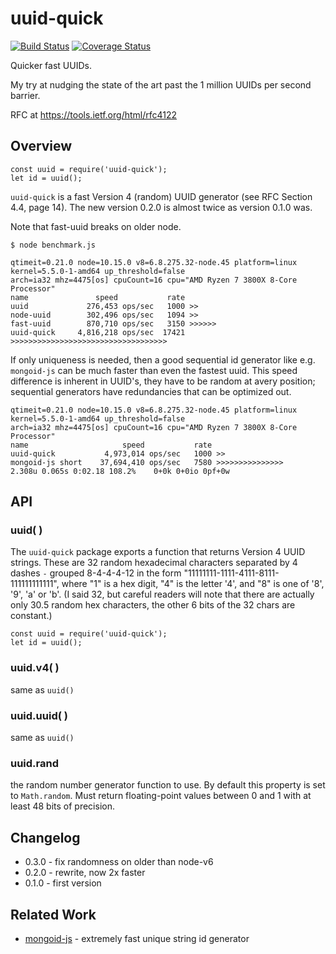 uuid-quick
==========
[![Build Status](https://api.travis-ci.org/andrasq/node-uuid-quick.svg?branch=master)](https://travis-ci.org/andrasq/node-uuid-quick?branch=master)
[![Coverage Status](https://coveralls.io/repos/github/andrasq/node-uuid-quick/badge.svg?branch=master)](https://coveralls.io/github/andrasq/node-uuid-quick?branch=master)

Quicker fast UUIDs.

My try at nudging the state of the art past the 1 million UUIDs per second barrier.

RFC at https://tools.ietf.org/html/rfc4122


Overview
--------

    const uuid = require('uuid-quick');
    let id = uuid();

`uuid-quick` is a fast Version 4 (random) UUID generator (see RFC Section 4.4, page 14).
The new version 0.2.0 is almost twice as version 0.1.0 was.

Note that fast-uuid breaks on older node.

    $ node benchmark.js

    qtimeit=0.21.0 node=10.15.0 v8=6.8.275.32-node.45 platform=linux kernel=5.5.0-1-amd64 up_threshold=false
    arch=ia32 mhz=4475[os] cpuCount=16 cpu="AMD Ryzen 7 3800X 8-Core Processor"
    name               speed           rate
    uuid             276,453 ops/sec   1000 >>
    node-uuid        302,496 ops/sec   1094 >>
    fast-uuid        870,710 ops/sec   3150 >>>>>>
    uuid-quick     4,816,218 ops/sec  17421 >>>>>>>>>>>>>>>>>>>>>>>>>>>>>>>>>>>

If only uniqueness is needed, then a good sequential id generator like e.g. `mongoid-js` can be
much faster than even the fastest uuid.  This speed difference is inherent in UUID's, they have to be
random at avery position; sequential generators have redundancies that can be optimized out.

    qtimeit=0.21.0 node=10.15.0 v8=6.8.275.32-node.45 platform=linux kernel=5.5.0-1-amd64 up_threshold=false
    arch=ia32 mhz=4475[os] cpuCount=16 cpu="AMD Ryzen 7 3800X 8-Core Processor"
    name                     speed           rate
    uuid-quick           4,973,014 ops/sec   1000 >>
    mongoid-js short    37,694,410 ops/sec   7580 >>>>>>>>>>>>>>>
    2.308u 0.065s 0:02.18 108.2%    0+0k 0+0io 0pf+0w


API
---

### uuid( )

The `uuid-quick` package exports a function that returns Version 4 UUID strings.  These are 32
random hexadecimal characters separated by 4 dashes `-` grouped 8-4-4-4-12 in the form
"11111111-1111-4111-8111-111111111111", where "1" is a hex digit, "4" is the letter '4', and "8"
is one of '8', '9', 'a' or 'b'.  (I said 32, but careful readers will note that there are
actually only 30.5 random hex characters, the other 6 bits of the 32 chars are constant.)

    const uuid = require('uuid-quick');
    let id = uuid();

### uuid.v4( )

same as `uuid()`

### uuid.uuid( )

same as `uuid()`

### uuid.rand

the random number generator function to use.  By default this property is set to `Math.random`.
Must return floating-point values between 0 and 1 with at least 48 bits of precision.


Changelog
---------

- 0.3.0 - fix randomness on older than node-v6
- 0.2.0 - rewrite, now 2x faster
- 0.1.0 - first version


Related Work
------------

- [mongoid-js](https://npmjs.com/package/mongoid-js) - extremely fast unique string id generator

